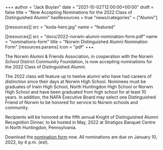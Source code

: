 +++
author = "Jack Boylan"
date = "2021-10-02T12:00:00+00:00"
draft = false
title = "Now Accepting Nominations for the 2022 Class of Distinguished Alumni"
hasResources = true
"news/categories" = ["Alumni"]

[[resources]]
  src  = "koda-hero.jpg"
  name = "featured"

[[resources]]
  src   = "docs/2022-norwin-alumni-nomination-form.pdf"
  name  = "nominations-form"
  title = "Norwin Distinguished Alumni Nomination Form"
  [resources.params]
    icon = "pdf"
+++

The Norwin Alumni & Friends Association, in cooperation with the Norwin School District Community Foundation, is now accepting nominations for the 2022 Class of Distinguished Alumni.

The 2022 class will feature up to twelve alumni who have had careers of distinction since their days at Norwin High School. Nominees must be graduates of Irwin High School, North Huntingdon High School or Norwin High School and have been graduated from high school for at least 10 years. In addition, the NAFA Executive Board may select one Distinguished Friend of Norwin to be honored for service to Norwin schools and community.

Recipients will be honored at the fifth annual Knight of Distinguished Alumni Recognition Dinner, to be hosted in May, 2022 at Stratigos Banquet Centre in North Huntingdon, Pennsylvania.

Download the [nomination form](docs/2022-norwin-alumni-nomination-form.pdf) now. All nominations are due on January 10, 2022, by 4 p.m. (est).
